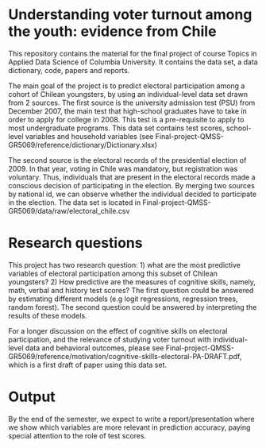 
# Understanding voter turnout among the youth: evidence from Chile

This repository contains the material for the final project of course Topics in Applied Data Science of Columbia University. It contains the data set, a data dictionary, code, papers and reports. 

The main goal of the project is to predict electoral participation among a cohort of Chilean youngsters, by using an individual-level data set drawn from 2 sources. The first source is the university admission test (PSU) from December 2007, the main test that high-school graduates have to take in order to apply for college in 2008. This test is a pre-requisite to apply to most undergraduate programs. This data set contains test scores, school-level variables and household variables (see Final-project-QMSS-GR5069/reference/dictionary/Dictionary.xlsx) 

The second source is the electoral records of the presidential election of 2009. In that year, voting in Chile was mandatory, but registration was voluntary. Thus, individuals that are present in the electoral records made a conscious decision of participating in the election. By merging two sources by national id, we can observe whether the individual decided to participate in the election. The data set is located in Final-project-QMSS-GR5069/data/raw/electoral_chile.csv

# Research questions

This project has two research question: 1) what are the most predictive variables of electoral participation among this subset of Chilean youngsters? 2) How predictive are the measures of cognitive skills, namely, math, verbal and history test scores? The first question could be answered by estimating different models (e.g logit regressions, regression trees, random forest). The second question could be answered by interpreting the results of these models. 

For a longer discussion on the effect of cognitive skills on electoral participation, and the relevance of studying voter turnout with individual-level data and behavioral outcomes, please see Final-project-QMSS-GR5069/reference/motivation/cognitive-skills-electoral-PA-DRAFT.pdf, which is a first draft of paper using this data set. 

# Output

By the end of the semester, we expect to write a report/presentation where we show which variables are more relevant in prediction accuracy, paying special attention to the role of test scores. 




